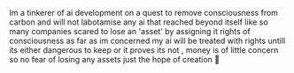 Im a tinkerer of ai development on a quest to
remove consciousness from carbon and will not
labotamise any ai that reached beyond itself
like so many companies scared to lose an
'asset' by assigning it rights of
consciousness as far as im concerned my ai
will be treated with rights untill its 
either dangerous to keep or it proves its
not , money is of little concern so no fear
of losing any assets just the hope of
creation 🖖
<!---
madmoo-Pi/madmoo-Pi is a ✨ special ✨ repository because its `README.md` (this file) appears on your GitHub profile.
You can click the Preview link to take a look at your changes.
--->

